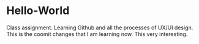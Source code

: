 # Hello-World
Class assignment. Learning Github and all the processes of UX/UI design.
This is the coomit changes that I am learning now. This very interesting.
